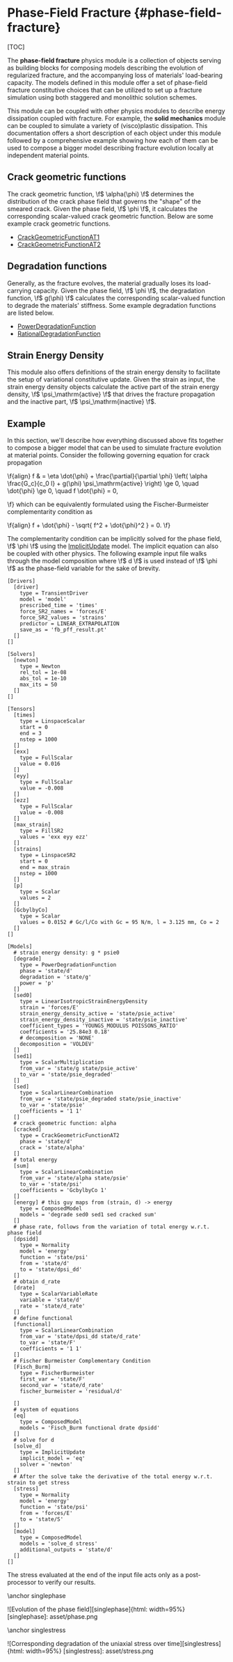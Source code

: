 # Phase-Field Fracture {#phase-field-fracture}

[TOC]

The **phase-field fracture** physics module is a collection of objects serving as building blocks for composing models describing the evolution of regularized fracture, and the accompanying loss of materials' load-bearing capacity. The models defined in this module offer a set of phase-field fracture constitutive choices that can be utilized to set up a fracture simulation using both staggered and monolithic solution schemes.

This module can be coupled with other physics modules to describe energy dissipation coupled with fracture. For example, the **solid mechanics** module can be coupled to simulate a variety of (visco)plastic dissipation. This documentation offers a short description of each object under this module followed by a comprehensive example showing how each of them can be used to compose a bigger model describing fracture evolution locally at independent material points.

## Crack geometric functions

The crack geometric function, \f$ \alpha(\phi) \f$ determines the distribution of the crack phase field that governs the "shape" of the smeared crack. Given the phase field, \f$ \phi \f$, it calculates the corresponding scalar-valued crack geometric function. Below are some example crack geometric functions.

- [CrackGeometricFunctionAT1](#crackgeometricfunctionat1)
- [CrackGeometricFunctionAT2](#crackgeometricfunctionat2)

## Degradation functions

Generally, as the fracture evolves, the material gradually loses its load-carrying capacity. Given the phase field, \f$ \phi \f$, the degradation function, \f$ g(\phi) \f$ calculates the corresponding scalar-valued function to degrade the materials' stiffness. Some example degradation functions are listed below.

- [PowerDegradationFunction](#powerdegradationfunction)
- [RationalDegradationFunction](#rationaldegradationfunction)

## Strain Energy Density

This module also offers definitions of the strain energy density to facilitate the setup of variational constitutive update. Given the strain as input, the strain energy density objects calculate the active part of the strain energy density, \f$ \psi_\mathrm{active} \f$ that drives the fracture propagation and the inactive part, \f$ \psi_\mathrm{inactive} \f$.


## Example

In this section, we'll describe how everything discussed above fits together to compose a bigger model that can be used to simulate fracture evolution at material points. Consider the following governing equation for crack propagation

\f{align}
 f & = \eta \dot{\phi} + \frac{\partial}{\partial \phi} \left( \alpha \frac{G_c}{c_0 l} + g(\phi) \psi_\mathrm{active} \right) \ge 0, \quad \dot{\phi} \ge 0, \quad f \dot{\phi} = 0,

\f}
which can be equivalently formulated using the Fischer-Burmeister complementarity condition as

\f{align}
 f + \dot{\phi} - \sqrt{ f^2 + \dot{\phi}^2 } = 0.
\f}

The complementarity condition can be implicitly solved for the phase field, \f$ \phi \f$ using the [ImplicitUpdate](#implicitupdate) model. The implicit equation can also be coupled with other physics. The following example input file walks through the model composition where \f$ d \f$ is used instead of \f$ \phi \f$ as the phase-field variable for the sake of brevity.

```
[Drivers]
  [driver]
    type = TransientDriver
    model = 'model'
    prescribed_time = 'times'
    force_SR2_names = 'forces/E'
    force_SR2_values = 'strains'
    predictor = LINEAR_EXTRAPOLATION
    save_as = 'fb_pff_result.pt'
  []
[]

[Solvers]
  [newton]
    type = Newton
    rel_tol = 1e-08
    abs_tol = 1e-10
    max_its = 50
  []
[]

[Tensors]
  [times]
    type = LinspaceScalar
    start = 0
    end = 3
    nstep = 1000
  []
  [exx]
    type = FullScalar
    value = 0.016
  []
  [eyy]
    type = FullScalar
    value = -0.008
  []
  [ezz]
    type = FullScalar
    value = -0.008
  []
  [max_strain]
    type = FillSR2
    values = 'exx eyy ezz'
  []
  [strains]
    type = LinspaceSR2
    start = 0
    end = max_strain
    nstep = 1000
  []
  [p]
    type = Scalar
    values = 2
  []
  [GcbylbyCo]
    type = Scalar
    values = 0.0152 # Gc/l/Co with Gc = 95 N/m, l = 3.125 mm, Co = 2
  []
[]

[Models]
  # strain energy density: g * psie0
  [degrade]
    type = PowerDegradationFunction
    phase = 'state/d'
    degradation = 'state/g'
    power = 'p'
  []
  [sed0]
    type = LinearIsotropicStrainEnergyDensity
    strain = 'forces/E'
    strain_energy_density_active = 'state/psie_active'
    strain_energy_density_inactive = 'state/psie_inactive'
    coefficient_types = 'YOUNGS_MODULUS POISSONS_RATIO'
    coefficients = '25.84e3 0.18'
    # decomposition = 'NONE'
    decomposition = 'VOLDEV'
  []
  [sed1]
    type = ScalarMultiplication
    from_var = 'state/g state/psie_active'
    to_var = 'state/psie_degraded'
  []
  [sed]
    type = ScalarLinearCombination
    from_var = 'state/psie_degraded state/psie_inactive'
    to_var = 'state/psie'
    coefficients = '1 1'
  []
  # crack geometric function: alpha
  [cracked]
    type = CrackGeometricFunctionAT2
    phase = 'state/d'
    crack = 'state/alpha'
  []
  # total energy
  [sum]
    type = ScalarLinearCombination
    from_var = 'state/alpha state/psie'
    to_var = 'state/psi'
    coefficients = 'GcbylbyCo 1'
  []
  [energy] # this guy maps from (strain, d) -> energy
    type = ComposedModel
    models = 'degrade sed0 sed1 sed cracked sum'
  []
  # phase rate, follows from the variation of total energy w.r.t. phase field
  [dpsidd]
    type = Normality
    model = 'energy'
    function = 'state/psi'
    from = 'state/d'
    to = 'state/dpsi_dd'
  []
  # obtain d_rate
  [drate]
    type = ScalarVariableRate
    variable = 'state/d'
    rate = 'state/d_rate'
  []
  # define functional
  [functional]
    type = ScalarLinearCombination
    from_var = 'state/dpsi_dd state/d_rate'
    to_var = 'state/F'
    coefficients = '1 1'
  []
  # Fischer Burmeister Complementary Condition
  [Fisch_Burm]
    type = FischerBurmeister
    first_var = 'state/F'
    second_var = 'state/d_rate'
    fischer_burmeister = 'residual/d'

  []
  # system of equations
  [eq]
    type = ComposedModel
    models = 'Fisch_Burm functional drate dpsidd'
  []
  # solve for d
  [solve_d]
    type = ImplicitUpdate
    implicit_model = 'eq'
    solver = 'newton'
  []
  # After the solve take the derivative of the total energy w.r.t. strain to get stress
  [stress]
    type = Normality
    model = 'energy'
    function = 'state/psi'
    from = 'forces/E'
    to = 'state/S'
  []
  [model]
    type = ComposedModel
    models = 'solve_d stress'
    additional_outputs = 'state/d'
  []
[]
```

The stress evaluated at the end of the input file acts only as a post-processor to verify our results.

\anchor singlephase

![Evolution of the phase field][singlephase]{html: width=95%}
[singlephase]: asset/phase.png

\anchor singlestress

![Corresponding degradation of the uniaxial stress over time][singlestress]{html: width=95%}
[singlestress]: asset/stress.png




